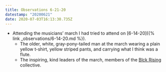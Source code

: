 ```yaml
---
title: Observations 6-21-20
datestamp: "20200621"
date: 2020-07-03T16:13:30.735Z
---
```

- Attending the musicians’ march I had tried to attend on [6-14-20]({% link _observations/6-14-20.md %}).
	- The older, white, gray-pony-tailed man at the march wearing a plain yellow t-shirt, yellow striped pants, and carrying what I think was a flute.
	- The inspiring, kind leaders of the march, members of the [Blck Rising](https://www.instagram.com/blckrising/) collective.